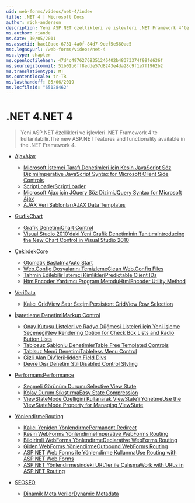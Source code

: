 ```yaml
---
uid: web-forms/videos/net-4/index
title: .NET 4 | Microsoft Docs
author: rick-anderson
description: Yeni ASP.NET özellikleri ve işlevleri .NET Framework 4'te kullanılabilir.
ms.author: riande
ms.date: 10/05/2011
ms.assetid: bac10aee-6731-4a0f-84d7-9eef5e560ae5
msc.legacyurl: /web-forms/videos/net-4
msc.type: chapter
ms.openlocfilehash: 47d4c49762768351246402b48373374f99fd636f
ms.sourcegitcommit: 51b01b6ff8edde57d8243e4da28c9f1e7f1962b2
ms.translationtype: MT
ms.contentlocale: tr-TR
ms.lasthandoff: 05/06/2019
ms.locfileid: "65128462"
---
```

# <a name="net-4"></a><span data-ttu-id="eb0cc-103">.NET 4</span><span class="sxs-lookup"><span data-stu-id="eb0cc-103">.NET 4</span></span>

> <span data-ttu-id="eb0cc-104">Yeni ASP.NET özellikleri ve işlevleri .NET Framework 4'te kullanılabilir.</span><span class="sxs-lookup"><span data-stu-id="eb0cc-104">The new ASP.NET features and functionality available in the .NET Framework 4.</span></span>

- [<span data-ttu-id="eb0cc-105">Ajax</span><span class="sxs-lookup"><span data-stu-id="eb0cc-105">Ajax</span></span>](ajax/index.md)

    - [<span data-ttu-id="eb0cc-106">Microsoft İstemci Tarafı Denetimleri için Kesin JavaScript Söz Dizimi</span><span class="sxs-lookup"><span data-stu-id="eb0cc-106">Imperative JavaScript Syntax for Microsoft Client Side Controls</span></span>](ajax/aspnet-4-quick-hit-imperative-javascript-syntax-for-microsoft-client-side-controls.md)
    - [<span data-ttu-id="eb0cc-107">ScriptLoader</span><span class="sxs-lookup"><span data-stu-id="eb0cc-107">ScriptLoader</span></span>](ajax/aspnet-4-quick-hit-the-scriptloader.md)
    - [<span data-ttu-id="eb0cc-108">Microsoft Ajax için JQuery Söz Dizimi</span><span class="sxs-lookup"><span data-stu-id="eb0cc-108">JQuery Syntax for Microsoft Ajax</span></span>](ajax/aspnet-4-quick-hit-jquery-syntax-for-microsoft-ajax.md)
    - [<span data-ttu-id="eb0cc-109">AJAX Veri Şablonları</span><span class="sxs-lookup"><span data-stu-id="eb0cc-109">AJAX Data Templates</span></span>](ajax/aspnet-4-quick-hit-ajax-data-templates.md)
- [<span data-ttu-id="eb0cc-110">Grafik</span><span class="sxs-lookup"><span data-stu-id="eb0cc-110">Chart</span></span>](chart/index.md)

    - [<span data-ttu-id="eb0cc-111">Grafik Denetimi</span><span class="sxs-lookup"><span data-stu-id="eb0cc-111">Chart Control</span></span>](chart/aspnet-4-quick-hit-chart-control.md)
    - [<span data-ttu-id="eb0cc-112">Visual Studio 2010'daki Yeni Grafik Denetiminin Tanıtımı</span><span class="sxs-lookup"><span data-stu-id="eb0cc-112">Introducing the New Chart Control in Visual Studio 2010</span></span>](chart/aspnet-4-how-do-i-introducing-the-new-chart-control-in-visual-studio-2010.md)
- [<span data-ttu-id="eb0cc-113">Çekirdek</span><span class="sxs-lookup"><span data-stu-id="eb0cc-113">Core</span></span>](core/index.md)

    - [<span data-ttu-id="eb0cc-114">Otomatik Başlatma</span><span class="sxs-lookup"><span data-stu-id="eb0cc-114">Auto Start</span></span>](core/aspnet-4-quick-hit-auto-start.md)
    - [<span data-ttu-id="eb0cc-115">Web.Config Dosyalarını Temizleme</span><span class="sxs-lookup"><span data-stu-id="eb0cc-115">Clean Web.Config Files</span></span>](core/aspnet-4-quick-hit-clean-webconfig-files.md)
    - [<span data-ttu-id="eb0cc-116">Tahmin Edilebilir İstemci Kimlikleri</span><span class="sxs-lookup"><span data-stu-id="eb0cc-116">Predictable Client IDs</span></span>](core/aspnet-4-quick-hit-predictable-client-ids.md)
    - [<span data-ttu-id="eb0cc-117">HtmlEncoder Yardımcı Program Metodu</span><span class="sxs-lookup"><span data-stu-id="eb0cc-117">HtmlEncoder Utility Method</span></span>](core/aspnet-4-quick-hit-the-htmlencoder-utility-method.md)
- [<span data-ttu-id="eb0cc-118">Veri</span><span class="sxs-lookup"><span data-stu-id="eb0cc-118">Data</span></span>](data/index.md)

    - [<span data-ttu-id="eb0cc-119">Kalıcı GridView Satır Seçimi</span><span class="sxs-lookup"><span data-stu-id="eb0cc-119">Persistent GridView Row Selection</span></span>](data/aspnet-4-quick-hit-persistent-gridview-row-selection.md)
- [<span data-ttu-id="eb0cc-120">İşaretleme Denetimi</span><span class="sxs-lookup"><span data-stu-id="eb0cc-120">Markup Control</span></span>](markup-control/index.md)

    - [<span data-ttu-id="eb0cc-121">Onay Kutusu Listeleri ve Radyo Düğmesi Listeleri için Yeni İşleme Seçeneği</span><span class="sxs-lookup"><span data-stu-id="eb0cc-121">New Rendering Option for Check Box Lists and Radio Button Lists</span></span>](markup-control/aspnet-4-quick-hit-new-rendering-option-for-check-box-lists-and-radio-button-lists.md)
    - [<span data-ttu-id="eb0cc-122">Tablosuz Şablonlu Denetimler</span><span class="sxs-lookup"><span data-stu-id="eb0cc-122">Table Free Templated Controls</span></span>](markup-control/aspnet-4-quick-hit-table-free-templated-controls.md)
    - [<span data-ttu-id="eb0cc-123">Tablsuz Menü Denetimi</span><span class="sxs-lookup"><span data-stu-id="eb0cc-123">Tableless Menu Control</span></span>](markup-control/aspnet-4-quick-hit-tableless-menu-control.md)
    - [<span data-ttu-id="eb0cc-124">Gizli Alan Div'leri</span><span class="sxs-lookup"><span data-stu-id="eb0cc-124">Hidden Field Divs</span></span>](markup-control/aspnet-4-quick-hit-hidden-field-divs.md)
    - [<span data-ttu-id="eb0cc-125">Devre Dışı Denetim Stili</span><span class="sxs-lookup"><span data-stu-id="eb0cc-125">Disabled Control Styling</span></span>](markup-control/aspnet-4-quick-hit-disabled-control-styling.md)
- [<span data-ttu-id="eb0cc-126">Performans</span><span class="sxs-lookup"><span data-stu-id="eb0cc-126">Performance</span></span>](performance/index.md)

    - [<span data-ttu-id="eb0cc-127">Seçmeli Görünüm Durumu</span><span class="sxs-lookup"><span data-stu-id="eb0cc-127">Selective View State</span></span>](performance/aspnet-4-quick-hit-selective-view-state.md)
    - [<span data-ttu-id="eb0cc-128">Kolay Durum Sıkıştırma</span><span class="sxs-lookup"><span data-stu-id="eb0cc-128">Easy State Compression</span></span>](performance/aspnet-4-quick-hit-easy-state-compression.md)
    - [<span data-ttu-id="eb0cc-129">ViewStateMode Özelliğini Kullanarak ViewState’i Yönetme</span><span class="sxs-lookup"><span data-stu-id="eb0cc-129">Use the ViewStateMode Property for Managing ViewState</span></span>](performance/how-do-i-use-the-viewstatemode-property-for-managing-viewstate.md)
- [<span data-ttu-id="eb0cc-130">Yönlendirme</span><span class="sxs-lookup"><span data-stu-id="eb0cc-130">Routing</span></span>](routing/index.md)

    - [<span data-ttu-id="eb0cc-131">Kalıcı Yeniden Yönlendirme</span><span class="sxs-lookup"><span data-stu-id="eb0cc-131">Permanent Redirect</span></span>](routing/aspnet-4-quick-hit-permanent-redirect.md)
    - [<span data-ttu-id="eb0cc-132">Kesin WebForms Yönlendirme</span><span class="sxs-lookup"><span data-stu-id="eb0cc-132">Imperative WebForms Routing</span></span>](routing/aspnet-4-quick-hit-imperative-webforms-routing.md)
    - [<span data-ttu-id="eb0cc-133">Bildirimli WebForms Yönlendirme</span><span class="sxs-lookup"><span data-stu-id="eb0cc-133">Declarative WebForms Routing</span></span>](routing/aspnet-4-quick-hit-declarative-webforms-routing.md)
    - [<span data-ttu-id="eb0cc-134">Giden WebForms Yönlendirme</span><span class="sxs-lookup"><span data-stu-id="eb0cc-134">Outbound WebForms Routing</span></span>](routing/aspnet-4-quick-hit-outbound-webforms-routing.md)
    - [<span data-ttu-id="eb0cc-135">ASP.NET Web Forms ile Yönlendirme Kullanma</span><span class="sxs-lookup"><span data-stu-id="eb0cc-135">Use Routing with ASP.NET Web Forms</span></span>](routing/how-do-i-use-routing-with-aspnet-web-forms.md)
    - [<span data-ttu-id="eb0cc-136">ASP.NET Yönlendirmesindeki URL'ler ile Çalışma</span><span class="sxs-lookup"><span data-stu-id="eb0cc-136">Work with URLs in ASP.NET Routing</span></span>](routing/how-do-i-work-with-urls-in-aspnet-routing.md)
- [<span data-ttu-id="eb0cc-137">SEO</span><span class="sxs-lookup"><span data-stu-id="eb0cc-137">SEO</span></span>](seo/index.md)

    - [<span data-ttu-id="eb0cc-138">Dinamik Meta Veriler</span><span class="sxs-lookup"><span data-stu-id="eb0cc-138">Dynamic Metadata</span></span>](seo/aspnet-4-quick-hit-dynamic-metadata.md)
